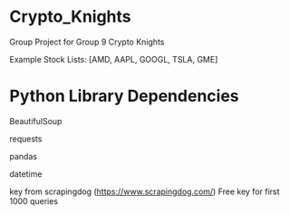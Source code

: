 # Crypto_Knights
Group Project for Group 9 Crypto Knights

Example Stock Lists: [AMD, AAPL, GOOGL, TSLA, GME]


# Python Library Dependencies
BeautifulSoup

requests

pandas 

datetime

key from scrapingdog (https://www.scrapingdog.com/) Free key for first 1000 queries
